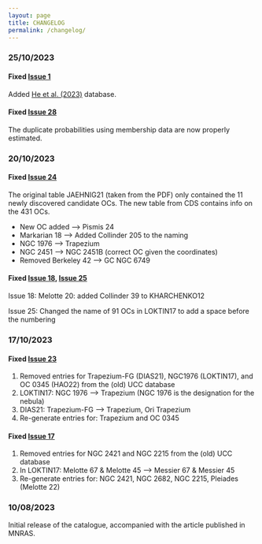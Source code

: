 ```yaml
---
layout: page
title: CHANGELOG
permalink: /changelog/
---
```


### 25/10/2023

#### Fixed [Issue 1](https://github.com/ucc23/ucc/issues/1)

Added [He et al. (2023)](https://ui.adsabs.harvard.edu/abs/2023ApJS..267...34H/abstract) database.

#### Fixed [Issue 28](https://github.com/ucc23/ucc/issues/28)

The duplicate probabilities using membership data are now properly estimated.


### 20/10/2023

#### Fixed [Issue 24](https://github.com/ucc23/ucc/issues/24)

The original table JAEHNIG21 (taken from the PDF) only contained the 11 newly
discovered candidate OCs. The new table from CDS contains info on the 431 OCs.

- New OC added --> Pismis 24
- Markarian 18 --> Added Collinder 205 to the naming
- NGC 1976 --> Trapezium
- NGC 2451 --> NGC 2451B (correct OC given the coordinates)
- Removed Berkeley 42 --> GC NGC 6749

#### Fixed [Issue 18](https://github.com/ucc23/ucc/issues/18), [Issue 25](https://github.com/ucc23/ucc/issues/25)

Issue 18:
Melotte 20: added Collinder 39 to KHARCHENKO12

Issue 25:
Changed the name of 91 OCs in LOKTIN17 to add a space before the numbering


### 17/10/2023

#### Fixed [Issue 23](https://github.com/ucc23/ucc/issues/23)

1. Removed entries for Trapezium-FG (DIAS21), NGC1976 (LOKTIN17), and
   OC 0345 (HAO22) from the (old) UCC database
2. LOKTIN17: NGC 1976 --> Trapezium (NGC 1976 is the designation for the nebula)
3. DIAS21: Trapezium-FG --> Trapezium, Ori Trapezium
4. Re-generate entries for: Trapezium and OC 0345

#### Fixed [Issue 17](https://github.com/ucc23/ucc/issues/17)

1. Removed entries for NGC 2421 and NGC 2215 from the (old) UCC database
2. In LOKTIN17: Melotte 67 & Melotte 45 --> Messier 67 & Messier 45
3. Re-generate entries for: NGC 2421, NGC 2682, NGC 2215, Pleiades (Melotte 22)


### 10/08/2023

Initial release of the catalogue, accompanied with the article published in MNRAS.
